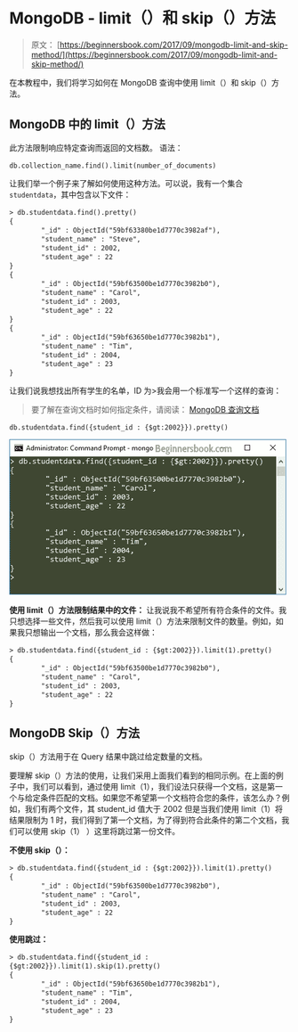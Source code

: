 # MongoDB - limit（）和 skip（）方法

> 原文： [https://beginnersbook.com/2017/09/mongodb-limit-and-skip-method/](https://beginnersbook.com/2017/09/mongodb-limit-and-skip-method/)

在本教程中，我们将学习如何在 MongoDB 查询中使用 limit（）和 skip（）方法。

## MongoDB 中的 limit（）方法

此方法限制响应特定查询而返回的文档数。
语法：

```
db.collection_name.find().limit(number_of_documents)
```

让我们举一个例子来了解如何使用这种方法。可以说，我有一个集合`studentdata`，其中包含以下文件：

```
> db.studentdata.find().pretty()
{
        "_id" : ObjectId("59bf63380be1d7770c3982af"),
        "student_name" : "Steve",
        "student_id" : 2002,
        "student_age" : 22
}
{
        "_id" : ObjectId("59bf63500be1d7770c3982b0"),
        "student_name" : "Carol",
        "student_id" : 2003,
        "student_age" : 22
}
{
        "_id" : ObjectId("59bf63650be1d7770c3982b1"),
        "student_name" : "Tim",
        "student_id" : 2004,
        "student_age" : 23
}
```

让我们说我想找出所有学生的名单，ID 为&gt;我会用一个标准写一个这样的查询：

> 要了解在查询文档时如何指定条件，请阅读： [MongoDB 查询文档](https://beginnersbook.com/2017/09/mongodb-query-document-using-find-method/)

```
db.studentdata.find({student_id : {$gt:2002}}).pretty()
```

![MongoDB limit method in Query](img/32fef9988e1185247d3d2880e58c4d48.jpg)

**使用 limit（）方法限制结果中的文件：**
让我说我不希望所有符合条件的文件。我只想选择一些文件，然后我可以使用 limit（）方法来限制文件的数量。例如，如果我只想输出一个文档，那么我会这样做：

```
> db.studentdata.find({student_id : {$gt:2002}}).limit(1).pretty()
{
        "_id" : ObjectId("59bf63500be1d7770c3982b0"),
        "student_name" : "Carol",
        "student_id" : 2003,
        "student_age" : 22
}
```

## MongoDB Skip（）方法

skip（）方法用于在 Query 结果中跳过给定数量的文档。

要理解 skip（）方法的使用，让我们采用上面我们看到的相同示例。在上面的例子中，我们可以看到，通过使用 limit（1），我们设法只获得一个文档，这是第一个与给定条件匹配的文档。如果您不希望第一个文档符合您的条件，该怎么办？例如，我们有两个文件，其 student_id 值大于 2002 但是当我们使用 limit（1）将结果限制为 1 时，我们得到了第一个文档，为了得到符合此条件的第二个文档，我们可以使用 skip（1） ）这里将跳过第一份文件。

**不使用 skip（）：**

```
> db.studentdata.find({student_id : {$gt:2002}}).limit(1).pretty()
{
        "_id" : ObjectId("59bf63500be1d7770c3982b0"),
        "student_name" : "Carol",
        "student_id" : 2003,
        "student_age" : 22
}
```

**使用跳过：**

```
> db.studentdata.find({student_id : {$gt:2002}}).limit(1).skip(1).pretty()
{
        "_id" : ObjectId("59bf63650be1d7770c3982b1"),
        "student_name" : "Tim",
        "student_id" : 2004,
        "student_age" : 23
}
```